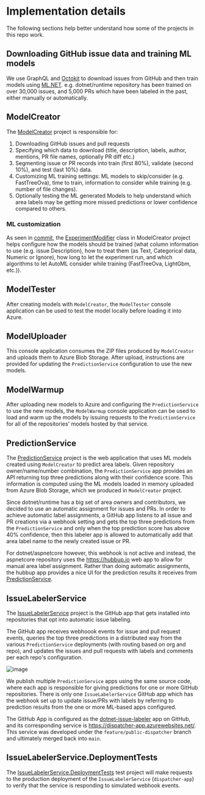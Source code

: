 
# Implementation details

The following sections help better understand how some of the projects in this repo work.

## Downloading GitHub issue data and training ML models

We use GraphQL and [Octokit](https://www.nuget.org/packages/Octokit/) to download issues from GitHub and then train models using [ML.NET](ML.NET). e.g. dotnet/runtime repository has been trained on over 30,000 issues, and 5,000 PRs which have been labeled in the past, either manually or automatically.

## ModelCreator

The [ModelCreator](https://github.com/dotnet/issue-labeler/tree/master/src/ModelCreator) project is responsible for:

1. Downloading GitHub issues and pull requests
2. Specifying which data to download (title, description, labels, author, mentions, PR file names, optionally PR diff etc.)
3. Segmenting issue or PR records into train (first 80%), validate (second 10%), and test (last 10%) data.
4. Customizing ML training settings: ML models to skip/consider (e.g. FastTreeOva), time to train, information to consider while training (e.g. number of file changes).
5. Optionally testing the ML generated Models to help understand which area labels may be getting more missed predictions or lower confidence compared to others.

### ML customization

As seen in [commit](https://github.com/dotnet/issue-labeler/commit/77e4dbc45184f34e940c0f3cba57160e30c2c183), the [ExperimentModifier](https://github.com/maryamariyan/issue-labeler-2/blob/213a96cf88d31333295126e7815c4688c2e31b54/src/CreateMikLabelModel/ML/ExperimentModifier.cs) class in ModelCreator project helps configure how the models should be trained (what column information to use (e.g. issue Description), how to treat them (as Text, Categorical data, Numeric or Ignore), how long to let the experiment run, and which algorithms to let AutoML consider while training (FastTreeOva, LightGbm, etc.)).

## ModelTester

After creating models with `ModelCreator`, the `ModelTester` console application can be used to test the model locally before loading it into Azure.

## ModelUploader

This console application consumes the ZIP files produced by `ModelCreator` and uploads them to Azure Blob Storage. After upload, instructions are provided for updating the `PredictionService` configuration to use the new models.

## ModelWarmup

After uploading new models to Azure and configuring the `PredictionService` to use the new models, the `ModelWarmup` console application can be used to load and warm up the models by issuing requests to the `PredictionService` for all of the repositories' models hosted by that service.

## PredictionService

The [PredictionService](https://github.com/dotnet/issue-labeler/tree/master/src/PredictionService) project is the web application that uses ML models created using `ModelCreator` to predict area labels. Given repository owner/name/number combination, the `PredictionService` app provides an API returning top three predictions along with their confidence score. This information is computed using the ML models loaded in memory uploaded from Azure Blob Storage, which we produced in `ModelCreator` project.

Since dotnet/runtime has a big set of area owners and contributors, we decided to use an automatic assignment for issues and PRs. In order to achieve automatic label assignments, a GitHub app listens to all issue and PR creations via a webhook setting and gets the top three predictions from the `PredictionService` and only when the top prediction score has above 40% confidence, then this labeler app is allowed to automatically add that area label name to the newly created issue or PR.

For dotnet/aspnetcore however, this webhook is not active and instead, the aspnetcore repository uses the https://hubbup.io web app to allow for manual area label assignment. Rather than doing automatic assignments, the hubbup app provides a nice UI for the prediction results it receives from [PredictionService](https://github.com/dotnet/issue-labeler/tree/master/src/PredictionService).

## IssueLabelerService

The [IssueLabelerService](https://github.com/dotnet/issue-labeler/tree/master/src/IssueLabelerService) project is the GitHub app that gets installed into repositories that opt into automatic issue labeling.

The GitHub app receives webhoook events for issue and pull request events, queries the top three predictions in a distributed way from the various `PredictionService` deployments (with routing based on org and repo), and updates the issues and pull requests with labels and comments per each repo's configuration.

![image](https://user-images.githubusercontent.com/5897654/154319795-35975683-c4ae-477d-8a7c-74ad3079f1ed.png)

We publish multiple `PredictionService` apps using the same source code, where each app is responsible for giving predictions for one or more GitHub repositories. There is only one `IssueLabelerService` GitHub app which has the webhook set up to update issue/PRs with labels by referring to prediction results from the one or more ML-based apps configured.

The GitHub App is configured as the [dotnet-issue-labeler](https://github.com/apps/dotnet-issue-labeler/) app on GitHub, and its corresponding service is https://dispatcher-app.azurewebsites.net/. This service was developed under the `feature/public-dispatcher` branch and ultimately merged back into `main`.

## IssueLabelerService.DeploymentTests

The [IssueLabelerService.DeploymentTests](https://github.com/dotnet/issue-labeler/tree/master/test/IssueLabelerService.DeploymentTests) test project will make requests to the production deployment of the `IssueLabelerService` (`dispatcher-app`) to verify that the service is responding to simulated webhook events.
